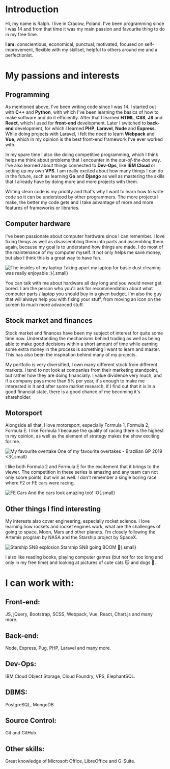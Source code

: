 # Introduction
Hi, my name is Ralph. I live in Cracow, Poland. I've been programming since I was 14 and from that time it was my main passion and favourite thing to do in my free time. 

**I am:** conscientious, economical, punctual, motivated, focused on self-improvement, flexible with my skillset, helpful to others around me and a perfectionist.

# My passions and interests
## Programming
As mentioned above, I've been writing code since I was 14. I started out with **C++** and **Python**, with which I've been learning the basics of how to make software and do it efficiently. After that I learned **HTML**, **CSS**, **JS** and **React**, which I used for **front-end** development. Later I switched to **back-end** development, for which I learned **PHP**, **Laravel**, **Node** and **Express**. While doing projects with Laravel, I felt the need to learn **Webpack** and **Vue**, which in my opinion is the best front-end framework I've ever worked with.

In my spare time I also like doing competitive programming, which I think helps me think about problems that I encounter in the *out-of-the-box* way. I've also learned about things connected to **Dev-Ops**, like **IBM Cloud** or setting up my own **VPS**. I am really excited about how many things I can do in the future, such as learning **Go** and **Django** as well as mastering the skills that I already have by doing more and more projects with them.

Writing clean code is my priotity and that's why I want to learn how to write code so it can be understood by other programmers. The more projects I make, the better my code gets and I take advantage of more and more features of frameworks or libraries.
## Computer hardware
I've been passionate about computer hardware since I can remember. I love fixing things as well as disassembling them into parts and assembling them again, because my goal is to understand how things are made. I do most of the maintenance of my computer myself. It not only helps me save money, but also I think this is a great way to have fun.

![The insides of my laptop](/img/about-me/computer-hardware.jpg)
Taking apart my laptop for basic dust cleaning was really enjoyable :){.small}

You can talk with me about hardware all day long and you would never get bored. I am the person who you'll ask for recommendation about what computer parts / laptop you should buy in a given budget. I'm also the guy that will always help you with fixing your stuff, from moving an icon on the screen to much more advanced stuff.
## Stock market and finances
Stock market and finances have been my subject of interest for quite some time now. Understanding the mechanisms behind trading as well as being able to make good decisions within a short amount of time while earning some extra money in the process is something I want to learn and master. This has also been the inspiration behind many of my projects.

My portfolio is very diversified, I own many different stock from different markets. I tend to not look at companies from their marketing standpoint, but rather how they are doing financially. I value dividence very much, and if a company pays more than 5% per year, it's enough to make me interested in it and after some market research, if I find out that it is in a good financial state, there is a good chance of me becoming it's shareholder.
## Motorsport
Alongside all that, I love motorsport, especially Formula 1, Formula 2, Formula E. I like Formula 1 because the quality of racing there is the highest in my opinion, as well as the element of strategy makes the show exciting for me. 

![My favourite overtake](/img/about-me/motorsport.jpg)
One of my favourite overtakes - Brazilian GP 2019 <3{.small}

I like both Formula 2 and Formula E for the excitement that it brings to the viewer. The competition in these series is amazing and any team can not only score points, but win as well. I don't remember a single boring race where F2 or FE cars were racing.

![FE Cars](/img/about-me/motorsport-2.jpg)
And the cars look amazing too! :O{.small}
## Other things I find interesting
My interests also cover engineering, especially rocket science. I love learning how rockets and rocket engines work, what are the challenges of going to space, Moon, Mars and other planets. I'm closely following the Artemis program by NASA and the Starship project by SpaceX.

![Starship SN8 explosion](/img/about-me/rocket-science.jpg)
Starship SN8 going BOOM :exploding_head:{.small}

I also like reading books, playing computer games (but not for too long and only in my free time) and looking at pictures of cute cats :cat: and dogs :dog:.
# I can work with:
## Front-end:
JS, jQuery, Bootstrap, SCSS, Webpack, Vue, React, Chart.js and many more.
## Back-end:
Node, Express, Pug, PHP, Laravel and many more.
## Dev-Ops:
IBM Cloud Object Storage, Cloud Foundry, VPS, ElephantSQL.
## DBMS:
PostgreSQL, MongoDB.
## Source Control:
Git and GitHub.
## Other skills:
Great knowledge of Microsoft Office, LibreOffice and G-Suite.